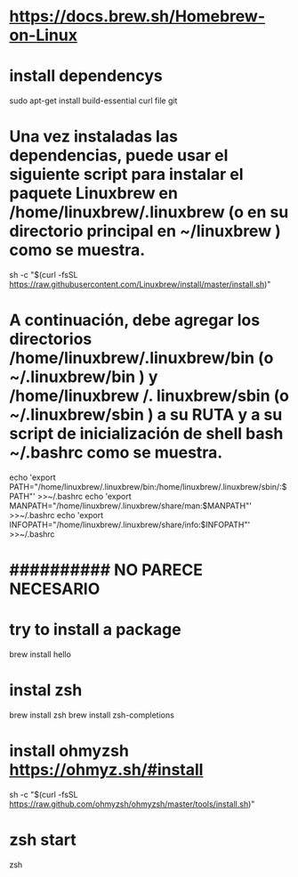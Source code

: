# https://docs.brew.sh/Homebrew-on-Linux

# install dependencys
sudo apt-get install build-essential curl file git

# Una vez instaladas las dependencias, puede usar el siguiente script para instalar el paquete Linuxbrew en /home/linuxbrew/.linuxbrew (o en su directorio principal en ~/linuxbrew ) como se muestra.
sh -c "$(curl -fsSL https://raw.githubusercontent.com/Linuxbrew/install/master/install.sh)"


# A continuación, debe agregar los directorios /home/linuxbrew/.linuxbrew/bin (o ~/.linuxbrew/bin ) y /home/linuxbrew /. linuxbrew/sbin (o ~/.linuxbrew/sbin ) a su RUTA y a su script de inicialización de shell bash ~/.bashrc como se muestra.
echo 'export PATH="/home/linuxbrew/.linuxbrew/bin:/home/linuxbrew/.linuxbrew/sbin/:$PATH"' >>~/.bashrc
echo 'export MANPATH="/home/linuxbrew/.linuxbrew/share/man:$MANPATH"' >>~/.bashrc
echo 'export INFOPATH="/home/linuxbrew/.linuxbrew/share/info:$INFOPATH"' >>~/.bashrc
# ########## NO PARECE NECESARIO


# try to install a package
brew install hello

# instal zsh
brew install zsh
brew install zsh-completions

# install ohmyzsh https://ohmyz.sh/#install
sh -c "$(curl -fsSL https://raw.github.com/ohmyzsh/ohmyzsh/master/tools/install.sh)"

# zsh start
zsh
